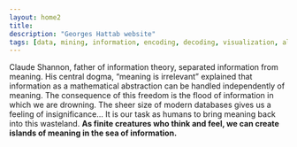 ```yaml
---
layout: home2
title:
description: "Georges Hattab website"
tags: [data, mining, information, encoding, decoding, visualization, algorithm, responsive, research, meaning, design]
---
```



Claude Shannon, father of information theory, separated information from meaning. His central dogma, “meaning is irrelevant” explained that information as a mathematical abstraction can be handled independently of meaning. The consequence of this freedom is the flood of information in which we are drowning. The sheer size of modern databases gives us a feeling of insignificance… It is our task as humans to bring meaning back into this wasteland. **As finite creatures who think and feel, we can create islands of meaning in the sea of information.**
<br>
